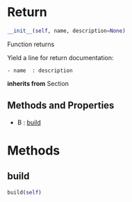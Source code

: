 # Return



``` python
__init__(self, name, description=None)
```

Function returns

Yield a line for return documentation:
```
- name  : description
```




**inherits from** Section 

## Methods and Properties
- B : [build](#build) 

# Methods

## build

``` python
build(self)
```





